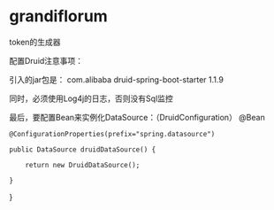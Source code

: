 # grandiflorum
token的生成器

配置Druid注意事项：

引入的jar包是：
        <dependency>
            <groupId>com.alibaba</groupId>
            <artifactId>druid-spring-boot-starter</artifactId>
            <version>1.1.9</version>
        </dependency>
        
同时，必须使用Log4j的日志，否则没有Sql监控

最后，要配置Bean来实例化DataSource：（DruidConfiguration）
    @Bean
   
    @ConfigurationProperties(prefix="spring.datasource")
    
    public DataSource druidDataSource() {
    
        return new DruidDataSource();
        
    }
    
}

